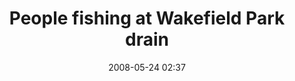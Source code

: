 ---
title: "People fishing at Wakefield Park drain"
date: 2008-05-24 02:37
picture: /assets/camera-roll/2008/05/2008-05-24-people-fishing-at-wakefield-park-drain/recon-2-005.jpg
location: Wakefield Park
thumbnail: /assets/camera-roll/2008/05/2008-05-24-people-fishing-at-wakefield-park-drain/recon-2-005-thumbnail.jpg
type: picture
tags:
  - Recon 2
  - Wakefield Park
  - drain
  - fishing
  - outfall
  - trail
  - photograph
  - urban exploration
  - Maplewood
---